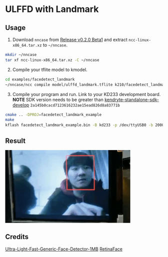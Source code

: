 # ULFFD with Landmark
## Usage
1. Download `nncase` from [Release v0.2.0 Beta1](https://github.com/kendryte/nncase/releases) and extract `ncc-linux-x86_64.tar.xz` to `~/nncase`.
```bash
mkdir ~/nncase
tar xf ncc-linux-x86_64.tar.xz -C ~/nncase
```
2. Compile your tflite model to kmodel.

```bash
cd examples/facedetect_landmark
~/nncase/ncc compile model/ulffd_landmark.tflite k210/facedetect_landmark_example/ulffd_landmark.kmodel -i tflite --dataset images --input-std 1 --input-mean 0.5
```

3. Compile your program and run.
Link to your KD233 development board.
**NOTE** SDK version needs to be greater than [kendryte-standalone-sdk-develop](https://github.com/kendryte/kendryte-standalone-sdk/tree/develop) `2a145b0cacd7123616232ae15ead826d8a83771b`
```bash
cmake .. -DPROJ=facedetect_landmark_example
make
kflash facedetect_landmark_example.bin -B kd233 -p /dev/ttyUSB0 -b 2000000 -t
```
## Result
![demo](demo.gif)

## Credits
[Ultra-Light-Fast-Generic-Face-Detector-1MB](https://github.com/Linzaer/Ultra-Light-Fast-Generic-Face-Detector-1MB)
[RetinaFace](https://github.com/deepinsight/insightface/tree/master/RetinaFace)